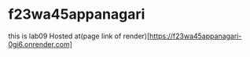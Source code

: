 # f23wa45appanagari
this is lab09
Hosted at(page link of render)[https://f23wa45appanagari-0gi6.onrender.com]
